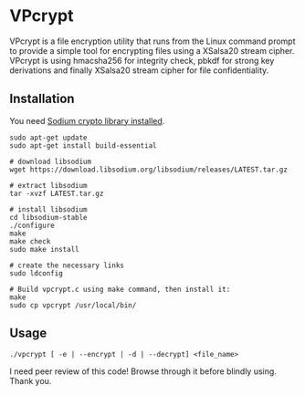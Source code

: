 VPcrypt
============

VPcrypt is a file encryption utility that runs from the Linux command prompt to provide a simple tool for encrypting files using a XSalsa20 stream cipher. VPcrypt is using hmacsha256 for integrity check, pbkdf for strong key derivations and finally XSalsa20 stream cipher for file confidentiality.

## Installation

You need [Sodium crypto library installed](https://github.com/jedisct1/libsodium).
```
sudo apt-get update
sudo apt-get install build-essential

# download libsodium  
wget https://download.libsodium.org/libsodium/releases/LATEST.tar.gz

# extract libsodium
tar -xvzf LATEST.tar.gz

# install libsodium
cd libsodium-stable
./configure
make
make check
sudo make install

# create the necessary links
sudo ldconfig

# Build vpcrypt.c using make command, then install it:
make
sudo cp vpcrypt /usr/local/bin/
```

## Usage

```./vpcrypt [ -e | --encrypt | -d | --decrypt] <file_name>```

I need peer review of this code! Browse through it before blindly using. Thank you.
